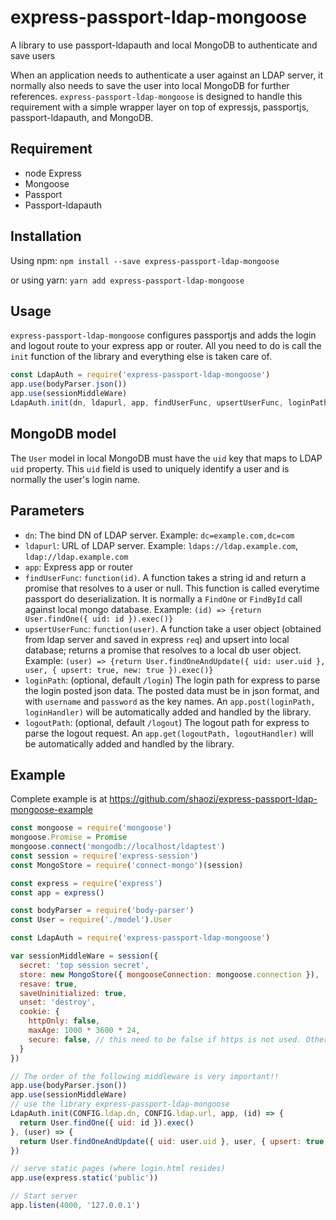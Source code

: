 # express-passport-ldap-mongoose
A library to use passport-ldapauth and local MongoDB to authenticate and save users

When an application needs to authenticate a user against an LDAP server, it normally also needs to
save the user into local MongoDB for further references. `express-passport-ldap-mongoose` is designed
to handle this requirement with a simple wrapper layer on top of expressjs, passportjs, passport-ldapauth,
and MongoDB.

## Requirement

* node Express
* Mongoose
* Passport
* Passport-ldapauth

## Installation

Using npm: `npm install --save express-passport-ldap-mongoose`

or using yarn: `yarn add express-passport-ldap-mongoose`

## Usage
`express-passport-ldap-mongoose` configures passportjs and adds the login and logout route to
your express app or router. All you need to do is call the `init` function of the library
and everything else is taken care of.

```javascript
const LdapAuth = require('express-passport-ldap-mongoose')
app.use(bodyParser.json())
app.use(sessionMiddleWare)
LdapAuth.init(dn, ldapurl, app, findUserFunc, upsertUserFunc, loginPath, logoutPath)
```
## MongoDB model
The `User` model in local MongoDB must have the `uid` key that maps to LDAP `uid` property. This
`uid` field is used to uniquely identify a user and is normally the user's login name.

## Parameters

* `dn`: The bind DN of LDAP server. Example: `dc=example.com,dc=com`
* `ldapurl`: URL of LDAP server. Example: `ldaps://ldap.example.com`, `ldap://ldap.example.com`
* `app`: Express app or router
* `findUserFunc`: `function(id)`. A function takes a string id and return a promise that resolves to a user or null. 
  This function is called everytime passport do deserialization. It is normally a `FindOne` or `FindById` call against
  local mongo database. Example: `(id) => {return User.findOne({ uid: id }).exec()}`
* `upsertUserFunc`: `function(user)`. A function take a user object (obtained from ldap server and saved in express `req`)
  and upsert into local database; returns a promise that resolves to a local db user object.
  Example: `(user) => {return User.findOneAndUpdate({ uid: user.uid }, user, { upsert: true, new: true }).exec()}`
* `loginPath`: (optional, default `/login`) The login path for express to parse the login posted json data. The posted data
  must be in json format, and with `username` and `password` as the key names. An `app.post(loginPath, loginHandler)` 
  will be automatically added and handled by the library.
* `logoutPath`: (optional, default `/logout`) The logout path for express to parse the logout request. An `app.get(logoutPath, logoutHandler)` 
  will be automatically added and handled by the library.

## Example
Complete example is at https://github.com/shaozi/express-passport-ldap-mongoose-example

```javascript
const mongoose = require('mongoose')
mongoose.Promise = Promise
mongoose.connect('mongodb://localhost/ldaptest')
const session = require('express-session')
const MongoStore = require('connect-mongo')(session)

const express = require('express')
const app = express()

const bodyParser = require('body-parser')
const User = require('./model').User

const LdapAuth = require('express-passport-ldap-mongoose')

var sessionMiddleWare = session({
  secret: 'top session secret',
  store: new MongoStore({ mongooseConnection: mongoose.connection }),
  resave: true,
  saveUninitialized: true,
  unset: 'destroy',
  cookie: {
    httpOnly: false,
    maxAge: 1000 * 3600 * 24,
    secure: false, // this need to be false if https is not used. Otherwise, cookie will not be sent.
  }
})

// The order of the following middleware is very important!!
app.use(bodyParser.json())
app.use(sessionMiddleWare)
// use the library express-passport-ldap-mongoose
LdapAuth.init(CONFIG.ldap.dn, CONFIG.ldap.url, app, (id) => {
  return User.findOne({ uid: id }).exec()
}, (user) => {
  return User.findOneAndUpdate({ uid: user.uid }, user, { upsert: true, new: true }).exec()
})

// serve static pages (where login.html resides)
app.use(express.static('public'))

// Start server
app.listen(4000, '127.0.0.1')

```

